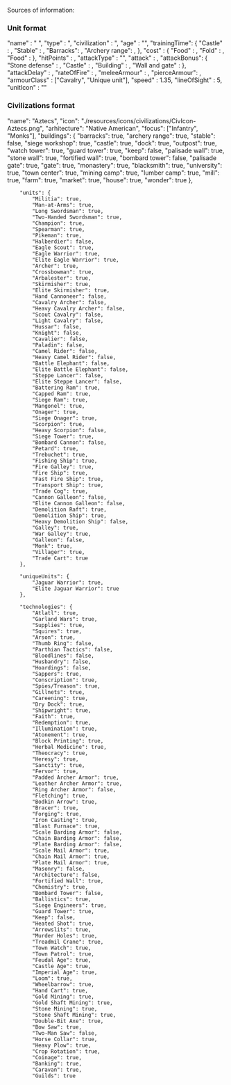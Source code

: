 Sources of information: 


### Unit format ###
"name" : " ",
"type" : ",
"civilization" : ", 
"age" : "",
"trainingTime": {
    "Castle" : ,
    "Stable" : ,
    "Barracks": ,
    "Archery range": ,
},
"cost" : {
    "Food" : , 
    "Fold" : ,
    "Food" : 
},
"hitPoints" : ,
"attackType" : "",
"attack" : ,
"attackBonus": {
    "Stone defense" : ,
    "Castle" : ,
    "Building" : ,
    "Wall and gate" : 
},
"attackDelay" : ,
"rateOfFire" : ,
"meleeArmour" : ,
"pierceArmour": ,
"armourClass" : ["Cavalry", "Unique unit"],
"speed" : 1.35, 
"lineOfSight" : 5,
"unitIcon" : ""

### Civilizations format

"name": "Aztecs", 
        "icon": "./resources/icons/civilizations/CivIcon-Aztecs.png",
        "arhitecture": "Native American", 
        "focus": ["Infantry", "Monks"],
        "buildings": {
            "barracks": true,
            "archery range": true,
            "stable": false,
            "siege workshop": true,
            "castle": true,
            "dock": true,
            "outpost": true,
            "watch tower": true,
            "guard tower": true, 
            "keep": false,
            "palisade wall": true,
            "stone wall": true, 
            "fortified wall": true, 
            "bombard tower": false,
            "palisade gate": true, 
            "gate": true,
            "monastery": true,
            "blacksmith": true,
            "university": true,
            "town center": true,
            "mining camp": true,
            "lumber camp": true,
            "mill": true,
            "farm": true,
            "market": true,
            "house": true,
            "wonder": true
        },

        "units": {
            "Militia": true,
            "Man-at-Arms": true,
            "Long Swordsman": true,
            "Two-Handed Swordsman": true,
            "Champion": true,
            "Spearman": true,
            "Pikeman": true,
            "Halberdier": false,
            "Eagle Scout": true, 
            "Eagle Warrior": true,
            "Elite Eagle Warrior": true,
            "Archer": true,
            "Crossbowman": true,
            "Arbalester": true,
            "Skirmisher": true,
            "Elite Skirmisher": true,
            "Hand Cannoneer": false,
            "Cavalry Archer": false,
            "Heavy Cavalry Archer": false,
            "Scout Cavalry": false,
            "Light Cavalry": false,
            "Hussar": false,
            "Knight": false,
            "Cavalier": false,
            "Paladin": false,
            "Camel Rider": false,
            "Heavy Camel Rider": false,
            "Battle Elephant": false, 
            "Elite Battle Elephant": false,
            "Steppe Lancer": false,
            "Elite Steppe Lancer": false,
            "Battering Ram": true,
            "Capped Ram": true,
            "Siege Ram": true,
            "Mangonel": true,
            "Onager": true,
            "Siege Onager": true,
            "Scorpion": true,
            "Heavy Scorpion": false,
            "Siege Tower": true,
            "Bombard Cannon": false,
            "Petard": true,
            "Trebuchet": true,
            "Fishing Ship": true,
            "Fire Galley": true,
            "Fire Ship": true,
            "Fast Fire Ship": true,
            "Transport Ship": true, 
            "Trade Cog": true, 
            "Cannon Galleon": false, 
            "Elite Cannon Galleon": false,
            "Demolition Raft": true, 
            "Demolition Ship": true,
            "Heavy Demolition Ship": false,
            "Galley": true,
            "War Galley": true,
            "Galleon": false,
            "Monk": true,
            "Villager": true,
            "Trade Cart": true
        },

        "uniqueUnits": {
            "Jaguar Warrior": true,
            "Elite Jaguar Warrior": true
        },

        "technologies": {
            "Atlatl": true, 
            "Garland Wars": true,
            "Supplies": true,
            "Squires": true,
            "Arson": true,
            "Thumb Ring": false,
            "Parthian Tactics": false,
            "Bloodlines": false,
            "Husbandry": false,
            "Hoardings": false,
            "Sappers": true,
            "Conscription": true,
            "Spies/Treason": true,
            "Gillnets": true,
            "Careening": true,
            "Dry Dock": true,
            "Shipwright": true,
            "Faith": true,
            "Redemption": true,
            "Illumination": true,
            "Atonement": true,
            "Block Printing": true,
            "Herbal Medicine": true,
            "Theocracy": true,
            "Heresy": true,
            "Sanctity": true,
            "Fervor": true,
            "Padded Archer Armor": true,
            "Leather Archer Armor": true,
            "Ring Archer Armor": false,
            "Fletching": true,
            "Bodkin Arrow": true,
            "Bracer": true,
            "Forging": true,
            "Iron Casting": true,
            "Blast Furnace": true,
            "Scale Barding Armor": false,
            "Chain Barding Armor": false,
            "Plate Barding Armor": false,
            "Scale Mail Armor": true,
            "Chain Mail Armor": true,
            "Plate Mail Armor": true,
            "Masonry": false,
            "Architecture": false,
            "Fortified Wall": true,
            "Chemistry": true,
            "Bombard Tower": false,
            "Ballistics": true,
            "Siege Engineers": true,
            "Guard Tower": true,
            "Keep": false,
            "Heated Shot": true,
            "Arrowslits": true,
            "Murder Holes": true,
            "Treadmil Crane": true,
            "Town Watch": true,
            "Town Patrol": true,
            "Feudal Age": true,
            "Castle Age": true,
            "Imperial Age": true,
            "Loom": true,
            "Wheelbarrow": true,
            "Hand Cart": true,
            "Gold Mining": true,
            "Gold Shaft Mining": true,
            "Stone Mining": true,
            "Stone Shaft Mining": true,
            "Double-Bit Axe": true,
            "Bow Saw": true,
            "Two-Man Saw": false,
            "Horse Collar": true,
            "Heavy Plow": true,
            "Crop Rotation": true,
            "Coinage": true,
            "Banking": true,
            "Caravan": true,
            "Guilds": true 